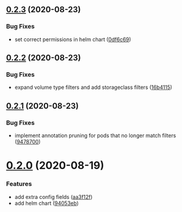 ## [0.2.3](https://github.com/smoothify/velero-volume-controller/compare/v0.2.2...v0.2.3) (2020-08-23)


### Bug Fixes

* set correct permissions in helm chart ([0df6c69](https://github.com/smoothify/velero-volume-controller/commit/0df6c69d1bb33b5800a17ae03e5af4275369bd9d))

## [0.2.2](https://github.com/smoothify/velero-volume-controller/compare/v0.2.1...v0.2.2) (2020-08-23)


### Bug Fixes

* expand volume type filters and add storageclass filters ([16b4115](https://github.com/smoothify/velero-volume-controller/commit/16b4115e3b6e492e1f2fdeb3857058d48958ae60))

## [0.2.1](https://github.com/smoothify/velero-volume-controller/compare/v0.2.0...v0.2.1) (2020-08-23)


### Bug Fixes

* implement annotation pruning for pods that no longer match filters ([9478700](https://github.com/smoothify/velero-volume-controller/commit/947870050eb1abe19f1b2b56d140ce42620ff504))

# [0.2.0](https://github.com/smoothify/velero-volume-controller/compare/v0.1.0...v0.2.0) (2020-08-19)


### Features

* add extra config fields ([aa3f12f](https://github.com/smoothify/velero-volume-controller/commit/aa3f12fc6dd48b559f24930ead87973801089f55))
* add helm chart ([94053eb](https://github.com/smoothify/velero-volume-controller/commit/94053eb73d5092de878f257039c063cb10543d63))
